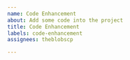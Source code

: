 ```yaml
---
name: Code Enhancement
about: Add some code into the project
title: Code Enhancement
labels: code-enhancement
assignees: theblobscp

---
```



